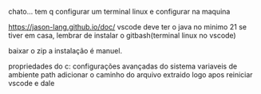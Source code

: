 chato... tem q configurar um terminal linux e configurar na maquina 


https://jason-lang.github.io/doc/
vscode
deve ter o java no minimo 21 
se tiver em casa, lembrar de instalar o gitbash(terminal linux no vscode)

baixar o zip
a instalação é manuel.

propriedades do c:
configurações avançadas do sistema
variaveis de ambiente
path
adicionar o caminho do arquivo extraido 
logo apos reiniciar vscode e dale
